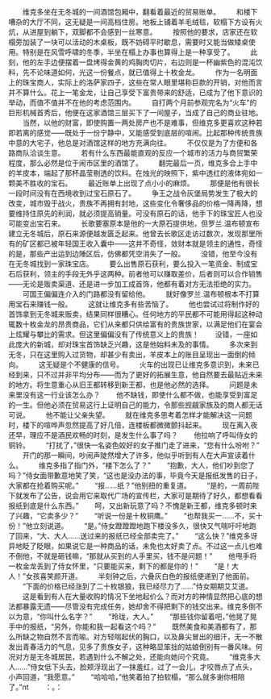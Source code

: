 　　维克多坐在无冬城的一间酒馆包厢中，翻看着最近的贸易账单。
　　和楼下嘈杂的大厅不同，这无疑是一间高档住房。地板上铺着羊毛绒毯，软榻下方设有火炕，从进屋到躺下，双脚都不会感到一丝寒意。
　　按照他的要求，店家还在软榻旁加装了一块可以活动的木桌板，既不妨碍平时歇息，需要时又能当做矮桌使用。特别是在风雪呼啸的冬季，半坐在榻上办事也算得上是一种享受了。
　　此刻，他的左手边便摆着一盘烤得金黄的鸡胸肉切片，右边则是一杯幽紫色的混沌饮料，先不论味道如何，光这一份餐点，就已值得上十枚金龙。
　　作为一名明面上的珠宝商人，实际上的洛萨家四子，这些在常人眼里堪称巨款的开销，对他而言并不算什么。花上一笔金龙，让自己享受下富贵带来的舒适，已成为了他下意识的举动，而值不值并不在他的考虑范围内。
　　自打两个月前参观完名为“火车”的巨形机械首秀后，他便在这家酒馆三层买下了一间屋子，当成了自己的商业驻地。
　　当然，以他的财富，即使购置一两处房产也不是难事，但维克多更喜欢这种若即若离的感觉——既处于一份宁静中，又能感受到底层的喧闹。比起那种传统贵族中意的大宅子，他总是对酒馆这样的地方充满向往。
　　不仅仅是为了方便和各路商队洽谈生意。
　　若有什么东西最能直观的反应一个城市的活力与商贸繁荣程度，那么必然是位于闹市区里的酒馆了。
　　翻完最后一页，维克多合上手中的羊皮本，端起了那杯晶莹剔透的饮料。在烛光的映照下，紫中透红的液体宛如一颗美不胜收的宝石。
　　最近账单上出现了点小小的麻烦。
　　那便是他有很长一段时间没有在西境收到过宝石原石了。
　　争王之战令灰堡局势发生了极大的改变，城市毁于战火，贵族不再拥有封地，这些变化令奢侈品的价格一降再降，想要维持住原先的利润，就必须提高销量。可没有原石的话，他手下的珠宝匠人也没可能变出宝石来。
　　长歌要塞原本是他的一大原石提供地，但罗兰.温布顿宣布建立无冬城后，原石来源便越发匮乏起来。他曾去长歌区走访过数次，发现那里所有的矿区都已被年轻国王收入囊中——这并不奇怪，敛财本就是领主的通性，奇怪的是，那些产出运到边陲区后，仿佛都凭空消失了一般。
　　没错，他至今没有在无冬城找到一家珠宝店。
　　要么出售原石获利，要么投入一笔资金、制成宝石后获利，领主的手段无外乎这两种。前者他可以赚取差价，后者则可以合作销售——无论是贩卖渠道、还是进一步加工成首饰，他都有着对方无法拒绝的实力。
　　可国王偏偏连介入的门路都没有留给他。
　　就好像罗兰.温布顿根本不打算用宝石来赚钱一般。
　　这就让维克多有些苦恼了。
　　他也尝试过将制作好的首饰拿到无冬城来贩卖，结果同样很糟心。任何地方的平民都不可能用得起这种动辄数十枚金龙的昂贵商品，它们从来都只供给富有的贵族世家，以满足他们在宴会上炫耀与攀比的需求。但这里偏偏没有了传统意义上的贵族！
　　没错，一座如此庞大的新城，却对珠宝首饰缺乏兴趣，这是他始料未及的事情。
　　多次来到无冬，只在这里购入过货物，却甚少有卖出，羊皮本上的账目呈现出一面倒的倾向。
　　这无疑是个不健康的信号。
　　火车的出现已让维克多意识到，未来已经到来，只不过并非平均分布——而为了更好的拓展生意，他自然要去最贴近未来的地方。将生意重心从旧王都转移到新王都，也是他必然的选择。
　　问题是未来里没有这一行业该怎么办？
　　他不缺钱，即使什么都不做，也能享受到富足的一生。但他必须在贸易这行上证明自己的能力，令那些觊觎家族及的商人都无话可说。
　　他不能让父亲失望。
　　就在维克多思考着怎样才能解决这一问题时，楼下的喧哗声忽然提高了好几倍，连楼板都微微颤抖起来。
　　现在离入夜还早，理应不是酒民欢畅的时刻，是发生什么事了吗？
　　他拉响了呼叫侍女的铜铃。
　　“打扰了，”很快一名姿色姣好的女子推门走了进来，“您有什么吩咐？”
　　开门的那一瞬间，吵闹声陡然增大了许多，他似乎听到有人在大声宣读着什么。
　　维克多指了指门外，“楼下怎么了？”
　　“抱歉，大人，他们吵到您了吗？”侍女面带歉意地笑了笑，“这也是没办法的事，毕竟今天是报纸发售的日子，大家都在抢着购买呢。”
　　“报……纸？”他别扭的重复道。
　　“是的，一周前陛下就发布了公告，说会用它来取代广场的宣传栏，大家可是期待了好久，都想看看报纸到底是什么东西。”
　　呵，又出新玩意了吗？不愧是新王都，维克多顿时来了兴趣，“它卖多少？”
　　“听说一份是十枚铜鹰。”
　　“也帮我买一……不，买十份！”他立刻说道。
　　“是。”侍女蹬蹬蹬地跑下楼没多久，很快又气喘吁吁地跑了回来，“大、大人……送过来的报纸已经全部卖完了。”
　　“这么快？”维克多讶异地眨了眨眼，如果说它是一种商品的话，未免也太好卖了点。不过这一点儿也难不倒他，不就是砸钱嘛，“那就从买到的人手里买，钱不是问题！”
　　他甩手将一枚金龙丢到了侍女怀里，“只要能买来，剩下的都是你的！”
　　“是！大人！”女孩喜笑颜开道。
　　半刻钟之后，六叠灰白色的报纸便递到了他面前。
　　“下面的价格已经涨到了二十枚银狼，我已经尽力了……”侍女期期艾艾道。
　　这是看到有人在大量收购的情况下坐地起价么？而对方的神情显然把心底的想法都暴露无遗——尽管没有完成任务，她却舍不得把剩下的钱交出来。维克多倒不以为意，“你叫什么名字？”
　　“玲珑，大人。”
　　“那些钱你留着吧，”他晃了晃手中的报纸，“另外，你能和我一起看这个吗？”
　　既然美食和美酒都有了，那么所缺之物自然不言而喻。对方轻喘起伏的胸口，以及鼻尖冒出的细汗，无一不散发出青春活力的气息，见多了贵族女子，这种略显笨拙的姑娘倒别有一番风味。何况对方是无冬城居民，若遇到什么不解之处，还能向她问个究竟。
　　“维克多大人……”侍女低下头去，脸颊浮现出了一抹羞红，过了一会儿，才咬唇点了点头，小声回道，“我愿意。”
　　“哈哈哈，”他笑着拍了拍软榻，“那么就多谢你相陪了。”nt
　　：。：